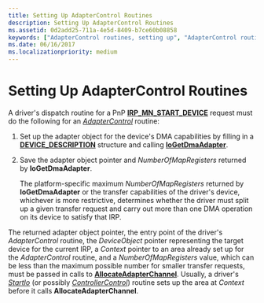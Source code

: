 ```yaml
---
title: Setting Up AdapterControl Routines
description: Setting Up AdapterControl Routines
ms.assetid: 0d2add25-711a-4e5d-8409-b7ce60b08858
keywords: ["AdapterControl routines, setting up", "AdapterControl routines, writing", "adapter objects WDK kernel , writing AdapterControl routines", "DMA transfers WDK kernel , writing AdapterControl routines"]
ms.date: 06/16/2017
ms.localizationpriority: medium
---
```


# Setting Up AdapterControl Routines





A driver's dispatch routine for a PnP [**IRP\_MN\_START\_DEVICE**](https://msdn.microsoft.com/library/windows/hardware/ff551749) request must do the following for an [*AdapterControl*](https://msdn.microsoft.com/library/windows/hardware/ff540504) routine:

1.  Set up the adapter object for the device's DMA capabilities by filling in a [**DEVICE\_DESCRIPTION**](https://msdn.microsoft.com/library/windows/hardware/ff543107) structure and calling [**IoGetDmaAdapter**](https://msdn.microsoft.com/library/windows/hardware/ff549220).

2.  Save the adapter object pointer and *NumberOfMapRegisters* returned by **IoGetDmaAdapter**.

    The platform-specific maximum *NumberOfMapRegisters* returned by **IoGetDmaAdapter** or the transfer capabilities of the driver's device, whichever is more restrictive, determines whether the driver must split up a given transfer request and carry out more than one DMA operation on its device to satisfy that IRP.

The returned adapter object pointer, the entry point of the driver's *AdapterControl* routine, the *DeviceObject* pointer representing the target device for the current IRP, a *Context* pointer to an area already set up for the *AdapterControl* routine, and a *NumberOfMapRegisters* value, which can be less than the maximum possible number for smaller transfer requests, must be passed in calls to [**AllocateAdapterChannel**](https://msdn.microsoft.com/library/windows/hardware/ff540573). Usually, a driver's [*StartIo*](https://msdn.microsoft.com/library/windows/hardware/ff563858) (or possibly [*ControllerControl*](https://msdn.microsoft.com/library/windows/hardware/ff542049)) routine sets up the area at *Context* before it calls **AllocateAdapterChannel**.

 

 




